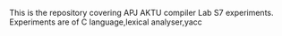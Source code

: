 This is the repository covering APJ AKTU compiler Lab S7 experiments.
Experiments are of C language,lexical analyser,yacc


